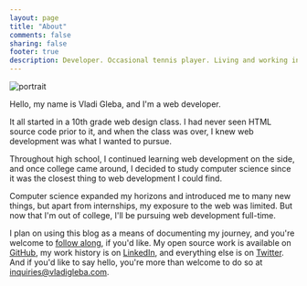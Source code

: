 ```yaml
---
layout: page
title: "About"
comments: false
sharing: false
footer: true
description: Developer. Occasional tennis player. Living and working in Portland, OR.
---
```


<img id="portrait" src="https://pbs.twimg.com/profile_images/3097578390/9e92538281d9613d699f335b54968add.jpeg" alt="portrait" />

Hello, my name is Vladi Gleba, and I'm a web developer.

It all started in a 10th grade web design class. I had never seen HTML source code prior to it, and when the class was over, I knew web development was what I wanted to pursue.

Throughout high school, I continued learning web development on the side, and once college came around, I decided to study computer science since it was the closest thing to web development I could find.

Computer science expanded my horizons and introduced me to many new things, but apart from internships, my exposure to the web was limited. But now that I'm out of college, I'll be pursuing web development full-time.

I plan on using this blog as a means of documenting my journey, and you're welcome to [follow along](http://www.feedblitz.com/f/?Sub=927939&cids=1), if you'd like. My open source work is available on [GitHub](https://github.com/vladigleba), my work history is on [LinkedIn](http://www.linkedin.com/in/vladigleba), and everything else is on [Twitter](https://twitter.com/vladigleba). And if you'd like to say hello, you're more than welcome to do so at <inquiries@vladigleba.com>.
